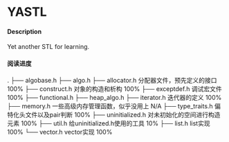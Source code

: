 # YASTL

#### Description
Yet another STL for learning.

#### 阅读进度
.
├── algobase.h
├── algo.h
├── allocator.h         分配器文件，预先定义的接口                   100%
├── construct.h         对象的构造和析构                            100%
├── exceptdef.h         调试宏文件                                  100%
├── functional.h
├── heap_algo.h
├── iterator.h          迭代器的定义                                100%
├── memory.h            一些高级内存管理函数，似乎没用上               N/A
├── type_traits.h       偏特化头文件以及pair判断                     100%
├── uninitialized.h     对未初始化的空间进行构造元素                 100%
├── util.h              给uninitialized.h使用的工具                  10%
├── list.h              list实现                                    100%
└── vector.h            vector实现                                  100%
